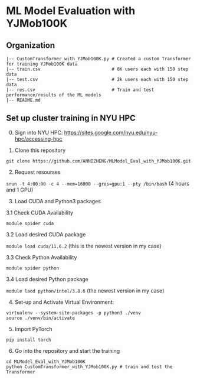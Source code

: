 # ML Model Evaluation with YJMob100K

## Organization

```
|-- CustomTransformer_with_YJMob100K.py # Created a custom Transformer for training YJMob100K data
|-- train.csv                           # 8K users each with 150 step data
|-- test.csv                            # 2k users each with 150 step data
|-- res.csv                             # Train and test performance/results of the ML models
|-- README.md
```

## Set up cluster training in NYU HPC

0. Sign into NYU HPC: https://sites.google.com/nyu.edu/nyu-hpc/accessing-hpc

1. Clone this repository

`git clone https://github.com/ANNIZHENG/MLModel_Eval_with_YJMob100K.git`

2. Request resourses

`srun -t 4:00:00 -c 4 --mem=16000 --gres=gpu:1 --pty /bin/bash` (4 hours and 1 GPU)

3. Load CUDA and Python3 packages

3.1 Check CUDA Availability

`module spider cuda`

3.2 Load desired CUDA package

`module load cuda/11.6.2` (this is the newest version in my case)

3.3 Check Python Availability

`module spider python`

3.4 Load desired Python package

`module laod python/intel/3.8.6` (the newest version in my case)

4. Set-up and Activate Virtual Environment: 

```
virtualenv --system-site-packages -p python3 ./venv
source ./venv/bin/activate
```

5. Import PyTorch

`pip install torch`

6. Go into the repository and start the training

```
cd MLModel_Eval_with_YJMob100K
python CustomTransformer_with_YJMob100K.py # train and test the Transformer
```